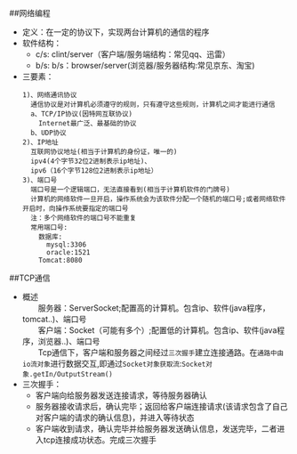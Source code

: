 ##网络编程
  - 定义：在一定的协议下，实现两台计算机的通信的程序
  - 软件结构：
    - c/s: clint/server（客户端/服务端结构：常见qq、迅雷）
    - b/s: b/s：browser/server(浏览器/服务器结构:常见京东、淘宝)
  - 三要素：
    ```
    1)、网络通讯协议
      通信协议是对计算机必须遵守的规则，只有遵守这些规则，计算机之间才能进行通信
      a、TCP/IP协议(因特网互联协议)
        Internet最广泛、最基础的协议
      b、UDP协议
    2)、IP地址
      互联网协议地址(相当于计算机的身份证，唯一的)
      ipv4(4个字节32位2进制表示ip地址)、
      ipv6（16个字节128位2进制表示ip地址）
    3)、端口号
      端口号是一个逻辑端口，无法直接看到(相当于计算机软件的门牌号)
      计算机的网络软件一旦开启，操作系统会为该软件分配一个随机的端口号;或者网络软件开启时，向操作系统要指定的端口号
      注：多个网络软件的端口号不能重复
      常用端口号:
        数据库:
          mysql:3306
          oracle:1521
        Tomcat:8080
    ```
##TCP通信
  - 概述<br>
  　　服务器：ServerSocket;配置高的计算机。包含ip、软件(java程序，tomcat..)、端口号<br>
  　　客户端：Socket（可能有多个）;配置低的计算机。包含ip、软件(java程序，浏览器..)、端口号<br>
  　　Tcp通信下，客户端和服务器之间经过`三次握手`建立连接通路。在`通路中由io流对象`进行数据交互,即通过`Socket对象获取流`:`Socket对象.getIn/OutputStream()`
  - 三次握手：<br>
    - 客户端向给服务器发送连接请求，等待服务器确认
    - 服务器接收请求后，确认完毕；返回给客户端连接请求(该请求包含了自己对客户端的请求的确认信息)，并进入等待状态
    - 客户端收到请求，确认完毕并给服务器发送确认信息，发送完毕，二者进入tcp连接成功状态。完成三次握手
